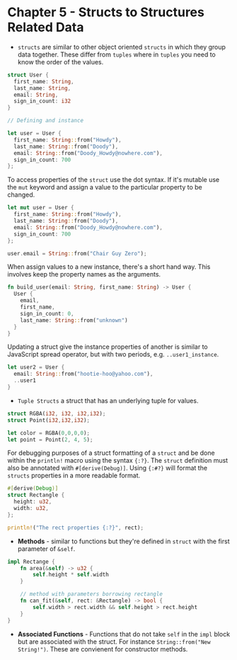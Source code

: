 # Chapter 5 - Structs to Structures Related Data

- `structs` are similar to other object oriented `structs` in which they group data together. These differ from `tuples` where in `tuples` you need to know the order of the values.

``` rust
struct User {
  first_name: String,
  last_name: String,
  email: String,
  sign_in_count: i32
}

// Defining and instance

let user = User {
  first_name: String::from("Howdy"),
  last_name: String::from("Doody"),
  email: String::from("Doody_Howdy@nowhere.com"),
  sign_in_count: 700
};

```

To access properties of the `struct` use the dot syntax.  If it's mutable use the `mut` keyword and assign a value to the particular property to be changed.

``` rust
let mut user = User {
  first_name: String::from("Howdy"),
  last_name: String::from("Doody"),
  email: String::from("Doody_Howdy@nowhere.com"),
  sign_in_count: 700
};

user.email = String::from("Chair Guy Zero");
```

When assign values to a new instance, there's a short hand way.  This involves keep the property names as the arguments.

``` rust 
fn build_user(email: String, first_name: String) -> User {
  User {
    email,
    first_name,
    sign_in_count: 0,
    last_name: String::from("unknown")
  }
}
```

Updating a struct give the instance properties of another is similar to JavaScript spread operator, but with two periods, e.g. `..user1_instance`.

``` rust
let user2 = User {
  email: String::from("hootie-hoo@yahoo.com"),
  ..user1
}
```

- `Tuple Structs` a struct that has an underlying tuple for values.

``` rust
struct RGBA(i32, i32, i32,i32);
struct Point(i32,i32,i32);

let color = RGBA(0,0,0,0);
let point = Point(2, 4, 5);
```

For debugging purposes of a struct formatting of a `struct` and be done within the `println!` macro using the syntax `{:?}`.  The `struct` definition must also be annotated with `#[derive(Debug)]`.  Using `{:#?}` will format the `structs` properties in a more readable format.

``` rust
#[derive(Debug)]
struct Rectangle {
  height: u32,
  width: u32,
};

println!("The rect properties {:?}", rect);
```

- **Methods** - similar to functions but they're defined in `struct` with the first parameter of `&self`.

``` rust
impl Rectange {
    fn area(&self) -> u32 {
        self.height * self.width
    }

    // method with parameters borrowing rectangle
    fn can_fit(&self, rect: &Rectangle) -> bool {
        self.width > rect.width && self.height > rect.height
    }
}
```

- **Associated Functions** - Functions that do not take `self` in the `impl` block but are associated with the struct.  For instance `String::from("New String!")`.  These are convienent for constructor methods.
